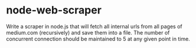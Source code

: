 # node-web-scraper
Write a scraper in node.js that will fetch all internal urls from all pages of medium.com (recursively) and save them into a file. The number of concurrent connection should be maintained to 5 at any given point in time.
